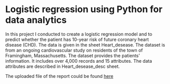 # Logistic regression using Python for data analytics

In this project I conducted to create a logistic regression model and to predict whether the patient has 10-year risk of future coronary heart disease (CHD). The data is given in the sheet Heart_desease. The dataset is from an ongoing cardiovascular study on residents of the town of Framingham, Massachusetts. The dataset provides the patients’ information. It includes over 4,000 records and 15 attributes. The data attributes are described in Heart_desease_desc sheet.

The uploaded file of the report could be found [here](https://github.com/LinasSut/Turing-College-Data-Projects/blob/main/Python%20for%20Data%20Analytics/Product%20Analysis%20using%20Python.ipynb)



